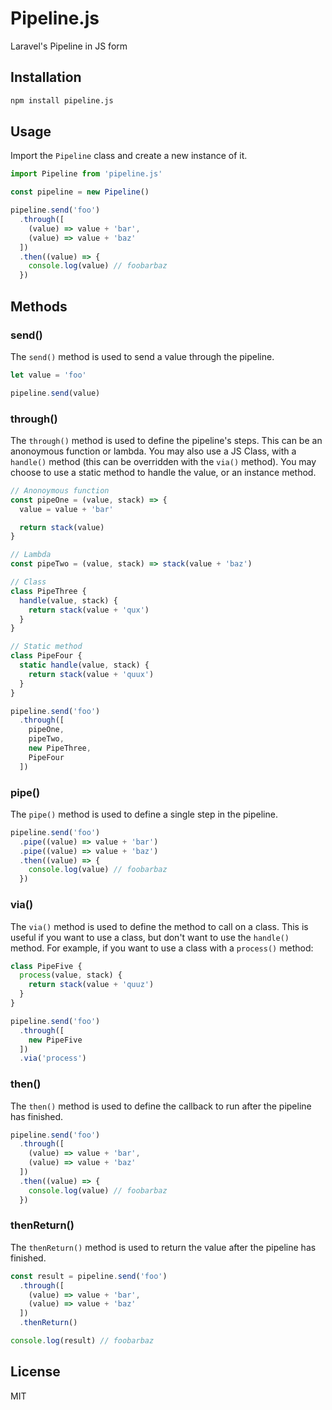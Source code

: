 # Pipeline.js

Laravel's Pipeline in JS form

## Installation

```bash
npm install pipeline.js
```

## Usage

Import the `Pipeline` class and create a new instance of it.

```js
import Pipeline from 'pipeline.js'

const pipeline = new Pipeline()

pipeline.send('foo')
  .through([
    (value) => value + 'bar',
    (value) => value + 'baz'
  ])
  .then((value) => {
    console.log(value) // foobarbaz
  })
```

## Methods

### send()

The `send()` method is used to send a value through the pipeline.

```js
let value = 'foo'

pipeline.send(value)
```

### through()

The `through()` method is used to define the pipeline's steps. This can be an anonoymous function or lambda. You may also use a JS Class, with a `handle()` method (this can be overridden with the `via()` method). You may choose to use a static method to handle the value, or an instance method.

```js
// Anonoymous function
const pipeOne = (value, stack) => {
  value = value + 'bar'

  return stack(value)
}

// Lambda
const pipeTwo = (value, stack) => stack(value + 'baz')

// Class
class PipeThree {
  handle(value, stack) {
    return stack(value + 'qux')
  }
}

// Static method
class PipeFour {
  static handle(value, stack) {
    return stack(value + 'quux')
  }
}

pipeline.send('foo')
  .through([
    pipeOne,
    pipeTwo,
    new PipeThree,
    PipeFour
  ])
```

### pipe()

The `pipe()` method is used to define a single step in the pipeline.

```js
pipeline.send('foo')
  .pipe((value) => value + 'bar')
  .pipe((value) => value + 'baz')
  .then((value) => {
    console.log(value) // foobarbaz
  })
```

### via()

The `via()` method is used to define the method to call on a class. This is useful if you want to use a class, but don't want to use the `handle()` method. For example, if you want to use a class with a `process()` method:

```js
class PipeFive {
  process(value, stack) {
    return stack(value + 'quuz')
  }
}

pipeline.send('foo')
  .through([
    new PipeFive
  ])
  .via('process')
```

### then()

The `then()` method is used to define the callback to run after the pipeline has finished.

```js
pipeline.send('foo')
  .through([
    (value) => value + 'bar',
    (value) => value + 'baz'
  ])
  .then((value) => {
    console.log(value) // foobarbaz
  })
```

### thenReturn()

The `thenReturn()` method is used to return the value after the pipeline has finished.

```js
const result = pipeline.send('foo')
  .through([
    (value) => value + 'bar',
    (value) => value + 'baz'
  ])
  .thenReturn()

console.log(result) // foobarbaz
```

## License

MIT
